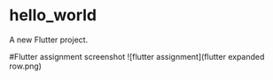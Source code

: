 # hello_world

A new Flutter project.

#Flutter assignment screenshot
![flutter assignment](flutter expanded row.png)


